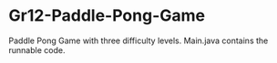 # Gr12-Paddle-Pong-Game
Paddle Pong Game with three difficulty levels. Main.java contains the runnable code.

